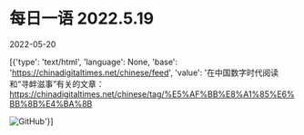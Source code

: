 # 每日一语 2022.5.19

2022-05-20

[{'type': 'text/html', 'language': None, 'base': 'https://chinadigitaltimes.net/chinese/feed', 'value': '在中国数字时代阅读和“寻衅滋事”有关的文章：https://chinadigitaltimes.net/chinese/tag/%E5%AF%BB%E8%A1%85%E6%BB%8B%E4%BA%8B

![GitHub](https://chinadigitaltimes.net/chinese/files/2022/05/5.19.jpg)'}]